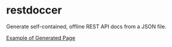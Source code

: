 restdoccer
==========

Generate self-contained, offline REST API docs from a JSON file.

[Example of Generated Page](http://someoneweird.github.io/restdoccer/)